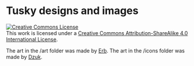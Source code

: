 # Tusky designs and images

<a rel="license" href="http://creativecommons.org/licenses/by-sa/4.0/"><img alt="Creative Commons License" style="border-width:0" src="https://i.creativecommons.org/l/by-sa/4.0/88x31.png" /></a><br />This work is licensed under a <a rel="license" href="http://creativecommons.org/licenses/by-sa/4.0/">Creative Commons Attribution-ShareAlike 4.0 International License</a>.

The art in the /art folder was made by [Erb](http://whereischaosprincess.tumblr.com/).
The art in the /icons folder was made by [Dzuk](https://dzuk.zone/).
